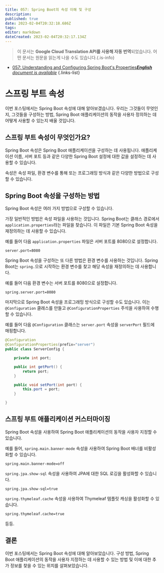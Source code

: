 ```yaml
---
title: 057: Spring Boot의 속성 이해 및 구성
description: 
published: true
date: 2023-02-04T20:32:18.686Z
tags: 
editor: markdown
dateCreated: 2023-02-04T20:32:17.134Z
---
```


> 이 문서는 **Google Cloud Translation API를 사용해 자동 번역**되었습니다.
어떤 문서는 원문을 읽는게 나을 수도 있습니다.{.is-info}



- [057: Understanding and Configuring Spring Boot's Properties***English** document is available*](/en/Knowledge-base/Spring-Boot/Learning/057-understanding-and-configuring-spring-boot-s-properties)
{.links-list}


# 스프링 부트 속성

이번 포스팅에서는 Spring Boot 속성에 대해 알아보겠습니다. 우리는 그것들이 무엇인지, 그것들을 구성하는 방법, Spring Boot 애플리케이션의 동작을 사용자 정의하는 데 어떻게 사용할 수 있는지 배울 것입니다.

## 스프링 부트 속성이 무엇인가요?

Spring Boot 속성은 Spring Boot 애플리케이션을 구성하는 데 사용됩니다. 애플리케이션 이름, 서버 포트 등과 같은 다양한 Spring Boot 설정에 대한 값을 설정하는 데 사용할 수 있습니다.

속성은 속성 파일, 환경 변수를 통해 또는 프로그래밍 방식과 같은 다양한 방법으로 구성할 수 있습니다.

## Spring Boot 속성을 구성하는 방법

Spring Boot 속성은 여러 가지 방법으로 구성할 수 있습니다.

가장 일반적인 방법은 속성 파일을 사용하는 것입니다. Spring Boot는 클래스 경로에서 `application.properties`라는 파일을 찾습니다. 이 파일은 기본 Spring Boot 속성을 재정의하는 데 사용할 수 있습니다.

예를 들어 다음 `application.properties` 파일은 서버 포트를 8080으로 설정합니다.

```
server.port=8080
```

Spring Boot 속성을 구성하는 또 다른 방법은 환경 변수를 사용하는 것입니다. Spring Boot는 `spring.`으로 시작하는 환경 변수를 찾고 해당 속성을 재정의하는 데 사용합니다.

예를 들어 다음 환경 변수는 서버 포트를 8080으로 설정합니다.

```
spring.server.port=8080
```

마지막으로 Spring Boot 속성을 프로그래밍 방식으로 구성할 수도 있습니다. 이는 `@Configuration` 클래스를 만들고 `@ConfigurationProperties` 주석을 사용하여 수행할 수 있습니다.

예를 들어 다음 `@Configuration` 클래스는 `server.port` 속성을 `serverPort` 필드에 매핑합니다.

```java
@Configuration
@ConfigurationProperties(prefix="server")
public class ServerConfig {

    private int port;

    public int getPort() {
        return port;
    }

    public void setPort(int port) {
        this.port = port;
    }

}
```

## 스프링 부트 애플리케이션 커스터마이징

Spring Boot 속성을 사용하여 Spring Boot 애플리케이션의 동작을 사용자 지정할 수 있습니다.

예를 들어, `spring.main.banner-mode` 속성을 사용하여 Spring Boot 배너를 비활성화할 수 있습니다.

```
spring.main.banner-mode=off
```

`spring.jpa.show-sql` 속성을 사용하여 JPA에 대한 SQL 로깅을 활성화할 수 있습니다.

```
spring.jpa.show-sql=true
```

`spring.thymeleaf.cache` 속성을 사용하여 Thymeleaf 템플릿 캐싱을 활성화할 수 있습니다.

```
spring.thymeleaf.cache=true
```

등등.

## 결론

이번 포스팅에서는 Spring Boot 속성에 대해 알아보았습니다. 구성 방법, Spring Boot 애플리케이션의 동작을 사용자 지정하는 데 사용할 수 있는 방법 및 이에 대한 추가 정보를 찾을 수 있는 위치를 살펴보았습니다.